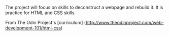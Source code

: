 The project will focus on skills to deconstruct a webpage and rebuild it.
It is practice for HTML and CSS skills.

From The Odin Project's [curriculum] (http://www.theodinproject.com/web-development-101/html-css)